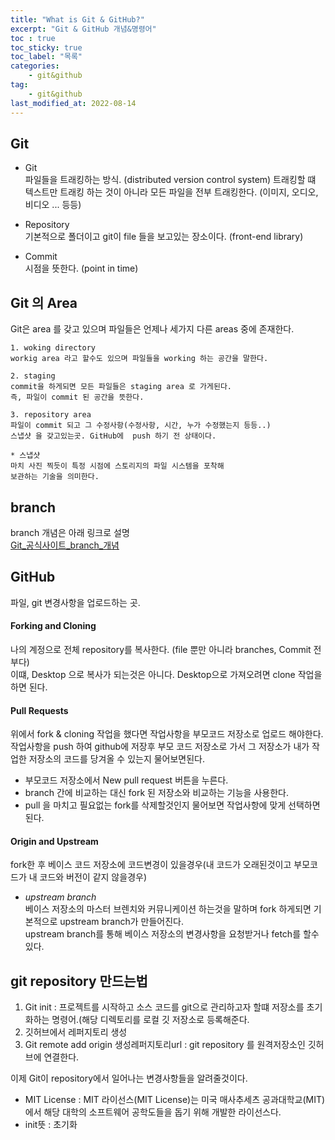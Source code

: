 ```yaml
---
title: "What is Git & GitHub?"
excerpt: "Git & GitHub 개념&명령어"
toc : true
toc_sticky: true
toc_label: "목록"
categories:
    - git&github
tag:
    - git&github
last_modified_at: 2022-08-14
---
```

## Git

* Git  
파일들을 트래킹하는 방식. (distributed version control system)
트래킹할 떄 텍스트만 트래킹 하는 것이 아니라 모든 파일을 전부 트래킹한다. (이미지, 오디오, 비디오 ... 등등)

* Repository  
기본적으로 폴더이고 git이 file 들을 보고있는 장소이다. (front-end library)

* Commit  
시점을 뜻한다. (point in time)

## Git 의 Area
Git은 area 를 갖고 있으며 파일들은 언제나 세가지 다른 areas 중에 존재한다.
```
1. woking directory
workig area 라고 할수도 있으며 파일들을 working 하는 공간을 말한다.

2. staging
commit을 하게되면 모든 파일들은 staging area 로 가게된다.
즉, 파일이 commit 된 공간을 뜻한다.

3. repository area
파일이 commit 되고 그 수정사항(수정사항, 시간, 누가 수정했는지 등등..)
스냅샷 을 갖고있는곳. GitHub에  push 하기 전 상태이다.

* 스냅샷
마치 사진 찍듯이 특정 시점에 스토리지의 파일 시스템을 포착해
보관하는 기술을 의미한다.
```
## branch
branch 개념은 아래 링크로 설명  
[Git_공식사이트_branch_개념](https://git-scm.com/book/ko/v2/Git-%EB%B8%8C%EB%9E%9C%EC%B9%98-%EB%B8%8C%EB%9E%9C%EC%B9%98%EB%9E%80-%EB%AC%B4%EC%97%87%EC%9D%B8%EA%B0%80)

## GitHub
파일, git 변경사항을 업로드하는 곳.

#### Forking and Cloning
나의 계정으로 전체 repository를 복사한다. (file 뿐만 아니라 branches, Commit 전부다)  
이떄, Desktop 으로 복사가 되는것은 아니다. Desktop으로 가져오려면 clone 작업을 하면 된다.

#### Pull Requests
위에서 fork & cloning 작업을 했다면 작업사항을 부모코드 저장소로 업로드 해야한다.  
작업사항을 push 하여 github에 저장후 부모 코드 저장소로 가서 그 저장소가 내가 작업한 저장소의 코드를 당겨올 수 있는지 물어보면된다.
- 부모코드 저장소에서 New pull request 버튼을 누른다.
- branch 간에 비교하는 대신 fork 된 저장소와 비교하는 기능을 사용한다.
- pull 을 마치고 필요없는 fork를 삭제할것인지 물어보면 작업사항에 맞게 선택하면 된다.

#### Origin and Upstream
fork한 후 베이스 코드 저장소에 코드변경이 있을경우(내 코드가 오래된것이고 부모코드가 내 코드와 버전이 같지 않을경우)  
- *upstream branch*  
 베이스 저장소의 마스터 브렌치와 커뮤니케이션 하는것을 말하며 fork 하게되면 기본적으로 upstream branch가 만들어진다.  
 upstream branch를 통해 베이스 저장소의 변경사항을 요청받거나 fetch를 할수있다.

## git repository 만드는법

1. Git init  : 프로젝트를 시작하고 소스 코드를 git으로 관리하고자 할떄 저장소를 초기화하는 명령어.(해당 디렉토리를 로컬 깃 저장소로 등록해준다.
2. 깃허브에서 레퍼지토리 생성
3. Git remote add origin 생성레퍼지토리url  : git repository 를 원격저장소인 깃허브에 연결한다.

이제 Git이 repository에서 일어나는 변경사항들을 알려줄것이다.

- MIT License : MIT 라이선스(MIT License)는 미국 매사추세츠 공과대학교(MIT)에서 해당 대학의 소프트웨어 공학도들을 돕기 위해 개발한 라이선스다.
- init뜻 : 초기화 


